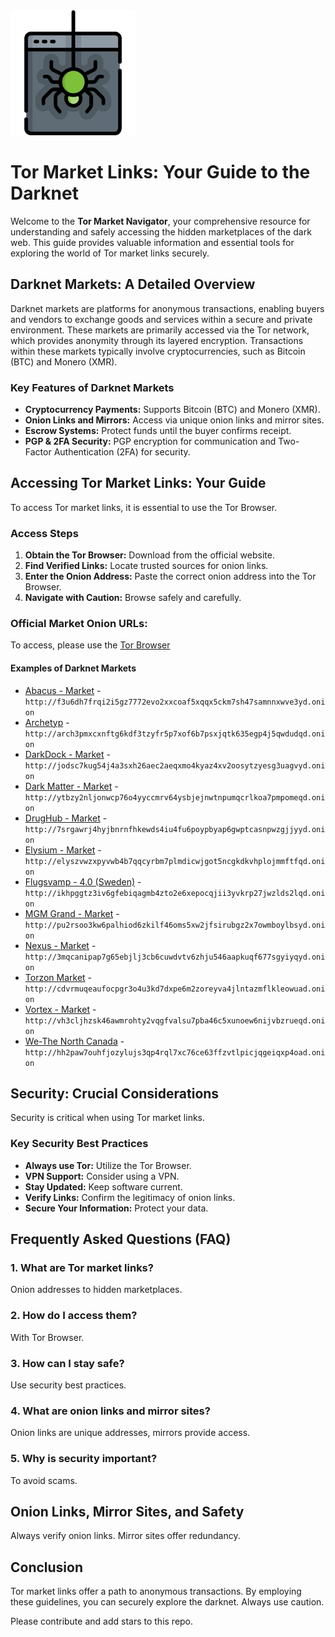 <img src="/pics/notice.webp" width="200">

# Tor Market Links: Your Guide to the Darknet

Welcome to the **Tor Market Navigator**, your comprehensive resource for understanding and safely accessing the hidden marketplaces of the dark web. This guide provides valuable information and essential tools for exploring the world of Tor market links securely.

## Darknet Markets: A Detailed Overview

Darknet markets are platforms for anonymous transactions, enabling buyers and vendors to exchange goods and services within a secure and private environment. These markets are primarily accessed via the Tor network, which provides anonymity through its layered encryption. Transactions within these markets typically involve cryptocurrencies, such as Bitcoin (BTC) and Monero (XMR).

### Key Features of Darknet Markets
*   **Cryptocurrency Payments:** Supports Bitcoin (BTC) and Monero (XMR).
*   **Onion Links and Mirrors:** Access via unique onion links and mirror sites.
*   **Escrow Systems:** Protect funds until the buyer confirms receipt.
*   **PGP & 2FA Security:** PGP encryption for communication and Two-Factor Authentication (2FA) for security.

## Accessing Tor Market Links: Your Guide

To access Tor market links, it is essential to use the Tor Browser.

### Access Steps
1.  **Obtain the Tor Browser:** Download from the official website.
2.  **Find Verified Links:** Locate trusted sources for onion links.
3.  **Enter the Onion Address:** Paste the correct onion address into the Tor Browser.
4.  **Navigate with Caution:** Browse safely and carefully.

### Official Market Onion URLs:

To access, please use the [Tor Browser](https://www.torproject.org/download/)

#### Examples of Darknet Markets

*   [Abacus - Market](http://f3u6dh7frqi2i5gz7772evo2xxcoaf5xqqx5ckm7sh47samnnxwve3yd.onion) - `http://f3u6dh7frqi2i5gz7772evo2xxcoaf5xqqx5ckm7sh47samnnxwve3yd.onion`
*   [Archetyp](@archetyp) - `http://arch3pmxcxnftg6kdf3tzyfr5p7xof6b7psxjqtk635egp4j5qwdudqd.onion`
*   [DarkDock - Market](http://jodsc7kug54j4a3sxh26aec2aeqxmo4kyaz4xv2oosytzyesg3uagvyd.onion) - `http://jodsc7kug54j4a3sxh26aec2aeqxmo4kyaz4xv2oosytzyesg3uagvyd.onion`
*   [Dark Matter - Market](http://ytbzy2nljonwcp76o4yyccmrv64ysbjejnwtnpumqcrlkoa7pmpomeqd.onion) - `http://ytbzy2nljonwcp76o4yyccmrv64ysbjejnwtnpumqcrlkoa7pmpomeqd.onion`
*   [DrugHub - Market](http://7srgawrj4hyjbnrnfhkewds4iu4fu6poypbyap6gwptcasnpwzgjjyyd.onion) - `http://7srgawrj4hyjbnrnfhkewds4iu4fu6poypbyap6gwptcasnpwzgjjyyd.onion`
*   [Elysium - Market](http://elyszvwzxpyvwb4b7qqcyrbm7plmdicwjgot5ncgkdkvhplojmmftfqd.onion) - `http://elyszvwzxpyvwb4b7qqcyrbm7plmdicwjgot5ncgkdkvhplojmmftfqd.onion`
*   [Flugsvamp - 4.0 (Sweden)](http://ikhpggtz3iv6gfebiqagmb4zto2e6xepocqjii3yvkrp27jwzlds2lqd.onion) - `http://ikhpggtz3iv6gfebiqagmb4zto2e6xepocqjii3yvkrp27jwzlds2lqd.onion`
*   [MGM Grand - Market](http://pu2rsoo3kw6palhiod6zkilf46oms5xw2jfsirubgz2x7owmboylbsyd.onion) - `http://pu2rsoo3kw6palhiod6zkilf46oms5xw2jfsirubgz2x7owmboylbsyd.onion`
*   [Nexus - Market](http://3mqcanipap7g65ebjlj3cb6cuwdvtv6zhju546aapkuqf677sgyiyqyd.onion) - `http://3mqcanipap7g65ebjlj3cb6cuwdvtv6zhju546aapkuqf677sgyiyqyd.onion`
*   [Torzon Market](http://cdvrmuqeaufocpgr3o4u3kd7dxpe6m2zoreyva4jlntazmflkleowuad.onion) - `http://cdvrmuqeaufocpgr3o4u3kd7dxpe6m2zoreyva4jlntazmflkleowuad.onion`
*   [Vortex - Market](http://vh3cljhzsk46awmrohty2vqgfvalsu7pba46c5xunoew6nijvbzrueqd.onion) - `http://vh3cljhzsk46awmrohty2vqgfvalsu7pba46c5xunoew6nijvbzrueqd.onion`
*   [We-The North Canada](http://hh2paw7ouhfjozylujs3qp4rql7xc76ce63ffzvtlpicjqgeiqxp4oad.onion) - `http://hh2paw7ouhfjozylujs3qp4rql7xc76ce63ffzvtlpicjqgeiqxp4oad.onion`

## Security: Crucial Considerations

Security is critical when using Tor market links.

### Key Security Best Practices
*   **Always use Tor:** Utilize the Tor Browser.
*   **VPN Support:** Consider using a VPN.
*   **Stay Updated:** Keep software current.
*   **Verify Links:** Confirm the legitimacy of onion links.
*   **Secure Your Information:** Protect your data.

## Frequently Asked Questions (FAQ)

### 1. What are Tor market links?
Onion addresses to hidden marketplaces.

### 2. How do I access them?
With Tor Browser.

### 3. How can I stay safe?
Use security best practices.

### 4. What are onion links and mirror sites?
Onion links are unique addresses, mirrors provide access.

### 5. Why is security important?
To avoid scams.

## Onion Links, Mirror Sites, and Safety

Always verify onion links. Mirror sites offer redundancy.

## Conclusion

Tor market links offer a path to anonymous transactions. By employing these guidelines, you can securely explore the darknet. Always use caution.

Please contribute and add stars to this repo.